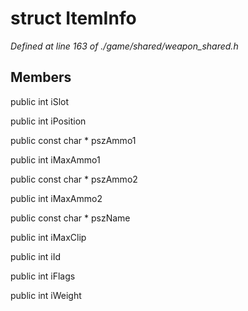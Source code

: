 # struct ItemInfo

*Defined at line 163 of ./game/shared/weapon_shared.h*

## Members

public int iSlot

public int iPosition

public const char * pszAmmo1

public int iMaxAmmo1

public const char * pszAmmo2

public int iMaxAmmo2

public const char * pszName

public int iMaxClip

public int iId

public int iFlags

public int iWeight



